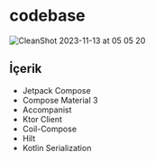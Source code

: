 # codebase
![CleanShot 2023-11-13 at 05 05 20](https://github.com/ysfyldrm/codebase/assets/19428769/205dabae-824e-41b2-8e46-6bee9d4a275a)

## İçerik
- Jetpack Compose
- Compose Material 3
- Accompanist
- Ktor Client
- Coil-Compose
- Hilt
- Kotlin Serialization
